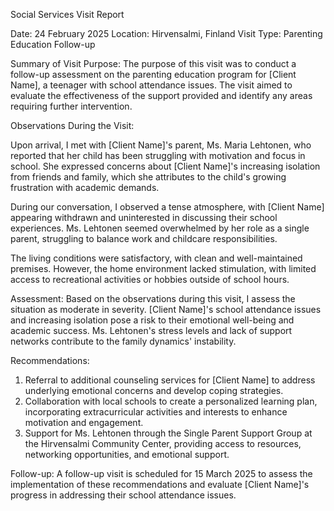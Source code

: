 Social Services Visit Report

Date: 24 February 2025
Location: Hirvensalmi, Finland
Visit Type: Parenting Education Follow-up

Summary of Visit Purpose:
The purpose of this visit was to conduct a follow-up assessment on the parenting education program for [Client Name], a teenager with school attendance issues. The visit aimed to evaluate the effectiveness of the support provided and identify any areas requiring further intervention.

Observations During the Visit:

Upon arrival, I met with [Client Name]'s parent, Ms. Maria Lehtonen, who reported that her child has been struggling with motivation and focus in school. She expressed concerns about [Client Name]'s increasing isolation from friends and family, which she attributes to the child's growing frustration with academic demands.

During our conversation, I observed a tense atmosphere, with [Client Name] appearing withdrawn and uninterested in discussing their school experiences. Ms. Lehtonen seemed overwhelmed by her role as a single parent, struggling to balance work and childcare responsibilities.

The living conditions were satisfactory, with clean and well-maintained premises. However, the home environment lacked stimulation, with limited access to recreational activities or hobbies outside of school hours.

Assessment:
Based on the observations during this visit, I assess the situation as moderate in severity. [Client Name]'s school attendance issues and increasing isolation pose a risk to their emotional well-being and academic success. Ms. Lehtonen's stress levels and lack of support networks contribute to the family dynamics' instability.

Recommendations:

1. Referral to additional counseling services for [Client Name] to address underlying emotional concerns and develop coping strategies.
2. Collaboration with local schools to create a personalized learning plan, incorporating extracurricular activities and interests to enhance motivation and engagement.
3. Support for Ms. Lehtonen through the Single Parent Support Group at the Hirvensalmi Community Center, providing access to resources, networking opportunities, and emotional support.

Follow-up:
A follow-up visit is scheduled for 15 March 2025 to assess the implementation of these recommendations and evaluate [Client Name]'s progress in addressing their school attendance issues.